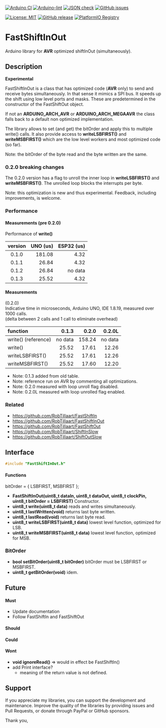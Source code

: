 
[![Arduino CI](https://github.com/RobTillaart/FastShiftInOut/workflows/Arduino%20CI/badge.svg)](https://github.com/marketplace/actions/arduino_ci)
[![Arduino-lint](https://github.com/RobTillaart/FastShiftInOut/actions/workflows/arduino-lint.yml/badge.svg)](https://github.com/RobTillaart/FastShiftInOut/actions/workflows/arduino-lint.yml)
[![JSON check](https://github.com/RobTillaart/FastShiftInOut/actions/workflows/jsoncheck.yml/badge.svg)](https://github.com/RobTillaart/FastShiftInOut/actions/workflows/jsoncheck.yml)
[![GitHub issues](https://img.shields.io/github/issues/RobTillaart/FastShiftInOut.svg)](https://github.com/RobTillaart/FastShiftInOut/issues)

[![License: MIT](https://img.shields.io/badge/license-MIT-green.svg)](https://github.com/RobTillaart/FastShiftInOut/blob/master/LICENSE)
[![GitHub release](https://img.shields.io/github/release/RobTillaart/FastShiftInOut.svg?maxAge=3600)](https://github.com/RobTillaart/FastShiftInOut/releases)
[![PlatformIO Registry](https://badges.registry.platformio.org/packages/robtillaart/library/FastShiftInOut.svg)](https://registry.platformio.org/libraries/robtillaart/FastShiftInOut)


# FastShiftInOut

Arduino library for **AVR** optimized shiftInOut (simultaneously).

## Description

**Experimental**

FastShiftInOut is a class that has optimized code (**AVR** only) to send and receive 
bytes simultaneously. In that sense it mimics a SPI bus.
It speeds up the shift using low level ports and masks. These are predetermined
in the constructor of the FastShiftOut object.

If not an **ARDUINO_ARCH_AVR** or **ARDUINO_ARCH_MEGAAVR** the class falls back 
to a default non optimized implementation. 

The library allows to set (and get) the bitOrder and apply this to multiple write()
calls. It also provide access to **writeLSBFIRST()** and **writeMSBFIRST()** which 
are the low level workers and most optimized code (so far).

Note: the bitOrder of the byte read and the byte written are the same.


### 0.2.0 breaking changes

The 0.2.0 version has a flag to unroll the inner loop in **writeLSBFIRST()**
and **writeMSBFIRST()**. The unrolled loop blocks the interrupts per byte.

Note: this optimization is new and thus experimental.
Feedback, including improvements, is welcome.


### Performance


#### Measurements (pre 0.2.0)

Performance of **write()**

|  version  |  UNO (us)  |  ESP32 (us)  |
|:---------:|-----------:|-------------:|
|   0.1.0   |   181.08   |     4.32     |
|   0.1.1   |    26.84   |     4.32     |
|   0.1.2   |    26.84   |    no data   |
|   0.1.3   |    25.52   |     4.32     |


#### Measurements

(0.2.0)  
Indicative time in microseconds, Arduino UNO, IDE 1.8.19, measured over 1000 calls.  
(delta between 2 calls and 1 call to eliminate overhead)

|  function                |   0.1.3  |   0.2.0  |   0.2.0L  |
|:-------------------------|---------:|---------:|----------:|
|  write() (reference)     | no data  |  158.24  |  no data  |
|  write()                 |   25.52  |   17.61  |    12.26  |
|  writeLSBFIRST()         |   25.52  |   17.61  |    12.26  |
|  writeMSBFIRST()         |   25.52  |   17.60  |    12.20  |


- Note: 0.1.3 added from old table.
- Note: reference run on AVR by commenting all optimizations.
- Note: 0.2.0 measured with loop unroll flag disabled.
- Note: 0.2.0L measured with loop unrolled flag enabled.


### Related

- https://github.com/RobTillaart/FastShiftIn
- https://github.com/RobTillaart/FastShiftInOut
- https://github.com/RobTillaart/FastShiftOut
- https://github.com/RobTillaart/ShiftInSlow
- https://github.com/RobTillaart/ShiftOutSlow


## Interface

```cpp
#include "FastShiftInOut.h"
```

#### Functions

bitOrder = { LSBFIRST, MSBFIRST };

- **FastShiftInOut(uint8_t dataIn, uint8_t dataOut, uint8_t clockPin, uint8_t bitOrder = LSBFIRST)** Constructor.
- **uint8_t write(uint8_t data)** reads and writes simultaneously.
- **uint8_t lastWritten(void)** returns last byte written.
- **uint8_t lastRead(void)** returns last byte read.
- **uint8_t writeLSBFIRST(uint8_t data)** lowest level function, optimized for LSB.
- **uint8_t writeMSBFIRST(uint8_t data)** lowest level function, optimized for MSB.


### BitOrder

- **bool setBitOrder(uint8_t bitOrder)** bitOrder must be LSBFIRST or MSBFIRST.
- **uint8_t getBitOrder(void)** idem.


## Future

#### Must

- Update documentation
- Follow FastShiftIn and FastShiftOut

#### Should


#### Could


#### Wont

- **void ignoreRead()** => would in effect be FastShiftIn()
- add Print interface?
  - meaning of the return value is not defined.

## Support

If you appreciate my libraries, you can support the development and maintenance.
Improve the quality of the libraries by providing issues and Pull Requests, or
donate through PayPal or GitHub sponsors.

Thank you,


